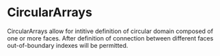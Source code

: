 # CircularArrays


CircularArrays allow for intitive definition of circular domain composed of one or more faces. After definition of connection between different faces out-of-boundary indexes will be permitted.
